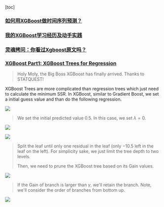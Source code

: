 [toc]



### [如何用XGBoost做时间序列预测？](https://mp.weixin.qq.com/s/REEiPA88r4pzWVsClsMUPg)





### [我的XGBoost学习经历及动手实践](https://mp.weixin.qq.com/s?__biz=MzIyNjM2MzQyNg==&mid=2247503268&idx=1&sn=fc0d017d1b47554c94836a888eb3dd91&chksm=e8731ce9df0495ffb8f3f177621fe4e300d7a0c2ce9c4b0bd049b0c2d93ab1b35fcf6bb7682f&mpshare=1&scene=1&srcid=&sharer_sharetime=1592892116032&sharer_shareid=54d7b6bf73b347d381a7bff3f78b99d1&key=7fa4c9207b4feb1fcc52bc4ec341f6ce0a897ad2f437f93e3d547a3aad887ed0ae6f91d3c2e994c2843195ae0dfec758f82272526b5e9c57ac9ca6221ef2a53e75871f1ece6010f3a723bacba18a9451&ascene=1&uin=NzA3NTE3MTMz&devicetype=Windows+10&version=62080085&lang=en&exportkey=AxJSqKxRcCspS%2FP96K5U2Yo%3D&pass_ticket=MpFwIAijbDGu5%2BpES3aIMs8z%2BHbunt7oSiV%2FuWWlUCf3KpUUm1c0Uxy34k4uSeUE)



### [灵魂拷问：你看过Xgboost原文吗？](https://mp.weixin.qq.com/s?__biz=MzIyNjM2MzQyNg==&mid=2247488488&idx=1&sn=bb82f1b0730d0f40831f4e38d3f70053&chksm=e870c2a5df074bb3c9b5061ff9ab1e5a14651f8329eaafb704529e0fc3c778945ba5823e792e&mpshare=1&scene=1&srcid=&sharer_sharetime=1579560192788&sharer_shareid=54d7b6bf73b347d381a7bff3f78b99d1&key=47c0c8dda35b3d6e8d58be57f843ddf6e5700899235612f906d0cc9ec648ff847511dd7f05f238e5e0b4cdbc5c6358089353e5338ccd8c87997658c3308b2f067d443eef1b3f00e962163239872d4789&ascene=1&uin=NzA3NTE3MTMz&devicetype=Windows+10&version=62070158&lang=en&exportkey=AxPNgbmkMBnLxkfFDPp2hQQ%3D&pass_ticket=TiRsKQs%2FRQm%2B3Gov7686G0%2BCuJ1qOKs5gA97BDJP1Mvj%2Bfs0O0plDk%2FNsvzPWBRH)



### [XGBoost Part1: XGBoost Trees for Regression](https://www.youtube.com/watch?v=OtD8wVaFm6E&feature=youtu.be)

>  Holy Moly, the Big Boss XGBoost has finally arrived. Thanks to STATQUEST!

XGBoost Trees are more complicated than regression trees which just need to calculate the minimum SSR. In XGBoost, similar to Gradient Boost, we set a initial guess value and than do the following regression.

![](https://i.loli.net/2019/12/18/MKUuSFadLVnAsZm.png)

> We set the initial predicted value 0.5. In this case, we set $\lambda = 0$.

![](https://i.loli.net/2019/12/18/GSIM3pnABechrmK.png)

![](https://i.loli.net/2019/12/18/AgXn97fQWT23Cjt.png)

> Split the leaf until only one residual in the leaf (only $-10.5$ left in the leaf on the left). For simplicity sake, we just limit the tree depth to two levels.
>
> Then, we need to prune the XGBoost tree based on its Gain values.



![](https://i.loli.net/2019/12/18/pxct5z24hmIyqNX.png) 

> If the Gain of branch is larger than $\gamma$, we'll retain the branch. Note, we'll consider the order of branches from bottom up.

![](https://i.loli.net/2019/12/18/QYEKxWnd3MUwPGu.png)